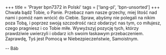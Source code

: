 +++
title = 'Prayer bpn7372 in Polski'
tags = ['lang-pl', 'bpn-unsorted']
+++
Chwała bądź Tobie, o Panie. Przebacz nam nasze grzechy, miej litość nad nami i pomóż nam wrócić do Ciebie. Spraw, abyśmy nie polegali na nikim poza Tobą, i poprzez swoją szczodrość racz obdarzyć nas tym, co miłujesz, czego pragniesz i co Tobie miłe. Wywyższyj pozycję tych, którzy prawdziwie uwierzyli i obdarz ich swoim łaskawym przebaczeniem. Zaprawdę, Tyś jest Pomocą w Niebezpieczeństwie, Samoistnym.

-- Báb
